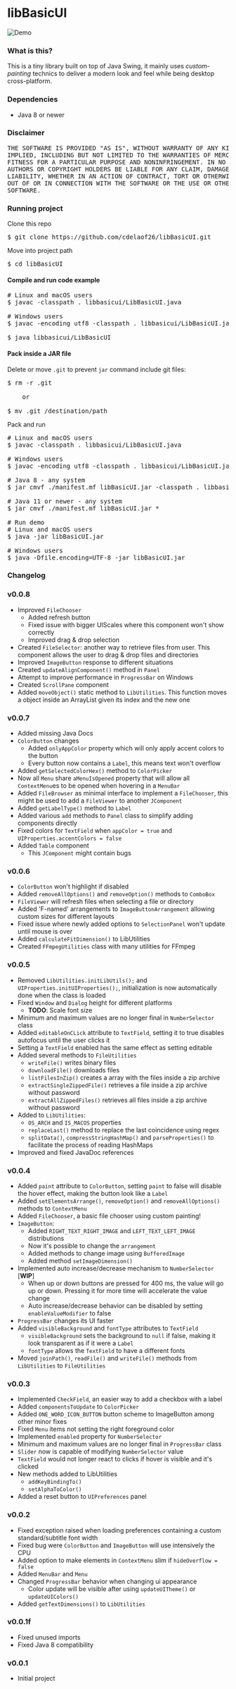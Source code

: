 # libBasicUI

![Demo](https://github.com/cdelaof26/libBasicUI/blob/main/images/Concept.png?raw=true)

### What is this?

This is a tiny library built on top of Java Swing, it mainly uses _custom-painting_
technics to deliver a modern look and feel while being desktop cross-platform. 

### Dependencies 

- Java 8 or newer

### Disclaimer

<pre>
THE SOFTWARE IS PROVIDED "AS IS", WITHOUT WARRANTY OF ANY KIND, EXPRESS OR
IMPLIED, INCLUDING BUT NOT LIMITED TO THE WARRANTIES OF MERCHANTABILITY,
FITNESS FOR A PARTICULAR PURPOSE AND NONINFRINGEMENT. IN NO EVENT SHALL THE
AUTHORS OR COPYRIGHT HOLDERS BE LIABLE FOR ANY CLAIM, DAMAGES OR OTHER
LIABILITY, WHETHER IN AN ACTION OF CONTRACT, TORT OR OTHERWISE, ARISING FROM,
OUT OF OR IN CONNECTION WITH THE SOFTWARE OR THE USE OR OTHER DEALINGS IN THE
SOFTWARE.
</pre>

### Running project

Clone this repo

<pre>
$ git clone https://github.com/cdelaof26/libBasicUI.git
</pre>

Move into project path

<pre>
$ cd libBasicUI
</pre>

#### Compile and run code example

<pre>
# Linux and macOS users
$ javac -classpath . libbasicui/LibBasicUI.java

# Windows users
$ javac -encoding utf8 -classpath . libbasicui/LibBasicUI.java

$ java libbasicui/LibBasicUI
</pre>

#### Pack inside a JAR file

Delete or move `.git` to prevent `jar` command include git files:

<pre>
$ rm -r .git

    or

$ mv .git /destination/path
</pre>

Pack and run
<pre>
# Linux and macOS users
$ javac -classpath . libbasicui/LibBasicUI.java

# Windows users
$ javac -encoding utf8 -classpath . libbasicui/LibBasicUI.java

# Java 8 - any system
$ jar cmvf ./manifest.mf libBasicUI.jar -classpath . libbasicui/LibBasicUI

# Java 11 or newer - any system
$ jar cmvf ./manifest.mf libBasicUI.jar *

# Run demo
# Linux and macOS users
$ java -jar libBasicUI.jar

# Windows users
$ java -Dfile.encoding=UTF-8 -jar libBasicUI.jar
</pre>


### Changelog

### v0.0.8
- Improved `FileChooser`
  - Added refresh button
  - Fixed issue with bigger UIScales where this component won't
    show correctly
  - Improved drag & drop selection
- Created `FileSelector`: another way to retrieve files from user.
  This component allows the user to drag & drop files and directories
- Improved `ImageButton` response to different situations
- Created `updateAlignComponent()` method in `Panel`
- Attempt to improve performance in `ProgressBar` on Windows
- Created `ScrollPane` component
- Added `moveObject()` static method to `LibUtilities`. This 
  function moves a object inside an ArrayList given its index and 
  the new one

### v0.0.7
- Added missing Java Docs
- `ColorButton` changes
  - Added `onlyAppColor` property which will only apply accent colors to the button
  - Every button now contains a `Label`, this means text won't overflow
- Added `getSelectedColorHex()` method to `ColorPicker`
- Now all `Menu` share `aMenuIsOpened` property that will
  allow all `ContextMenu`es to be opened when hovering in a `MenuBar`
- Added `FileBrowser` as minimal interface to implement a `FileChooser`,
  this might be used to add a `FileViewer` to another `JComponent`
- Added `getLabelType()` method to `Label`
- Added various `add` methods to `Panel` class to simplify adding components directly
- Fixed colors for `TextField` when `appColor = true` and `UIProperties.accentColors = false`
- Added `Table` component
  - This `JComponent` might contain bugs

### v0.0.6
- `ColorButton` won't highlight if disabled
- Added `removeAllOptions()` and `removeOption()` methods to `ComboBox`
- `FileViewer` will refresh files when selecting a file or directory
- Added 'F-named' arrangements to `ImageButtonArrangement` allowing custom sizes
  for different layouts
- Fixed issue where newly added options to `SelectionPanel` won't update until
  mouse is over
- Added `calculateFitDimension()` to LibUtilities
- Created `FFmpegUtilities` class with many utilities for FFmpeg


### v0.0.5
- Removed `LibUtilities.initLibUtils();` and `UIProperties.initUIProperties();`, 
  initialization is now automatically done when the class is loaded
- Fixed `Window` and `Dialog` height for different platforms
  - **TODO**: Scale font size
- Minimum and maximum values are no longer final in `NumberSelector` class
- Added `editableOnCLick` attribute to `TextField`, setting it to true 
  disables autofocus until the user clicks it
- Setting a `TextField` enabled has the same effect as setting editable
- Added several methods to `FileUtilities`
  - `writeFile()` writes binary files
  - `downloadFile()` downloads files
  - `listFilesInZip()` creates a array with the files inside a zip archive
  - `extractSingleZippedFile()` retrieves a file inside a zip archive without password
  - `extractAllZippedFiles()` retrieves all files inside a zip archive without password
- Added to `LibUtilities`:
  - `OS_ARCH` and `IS_MACOS` properties
  - `replaceLast()` method to replace the last coincidence using regex
  - `splitData()`, `compressStringHashMap()` and `parseProperties()` to facilitate the
    process of reading HashMaps
- Improved and fixed JavaDoc references

### v0.0.4
- Added `paint` attribute to `ColorButton`, setting `paint` to false will disable 
  the hover effect, making the button look like a `Label`
- Added `setElementsArrange()`, `removeOption()` and `removeAllOptions()` methods to 
  `ContextMenu`
- Added `FileChooser`, a basic file chooser using custom painting!
- `ImageButton`:
  - Added `RIGHT_TEXT_RIGHT_IMAGE` and `LEFT_TEXT_LEFT_IMAGE` distributions 
  - Now it's possible to change the `arrangement`
  - Added methods to change image using `BufferedImage`
  - Added method `setImageDimension()`
- Implemented auto increase/decrease mechanism to `NumberSelector` [**WIP**]
  - When up or down buttons are pressed for 400 ms, the value will go up or down.
    Pressing it for more time will accelerate the value change
  - Auto increase/decrease behavior can be disabled by setting `enableValueModifier` 
    to false
- `ProgressBar` changes its UI faster
- Added `visibleBackground` and `fontType` attributes to `TextField`
  - `visibleBackground` sets the background to `null` if false, making
    it look transparent as if it were a `Label`
  - `fontType` allows the `TextField` to have a different fonts
- Moved `joinPath()`, `readFile()` and `writeFile()` methods from `LibUtilities` to 
  `FileUtilities`

### v0.0.3
- Implemented `CheckField`, an easier way to add a checkbox with a label
- Added `componentsToUpdate` to `ColorPicker`
- Added `ONE_WORD_ICON_BUTTON` button scheme to ImageButton among other minor fixes
- Fixed `Menu` items not setting the right foreground color
- Implemented `enabled` property for `NumberSelector`
- Minimum and maximum values are no longer final in `ProgressBar` class
- `Slider` now is capable of modifying `NumberSelector` value
- `TextField` would not longer react to clicks if hover is visible and it's clicked
- New methods added to LibUtilities 
  - `addKeyBindingTo()`
  - `setAlphaToColor()`
- Added a reset button to `UIPreferences` panel

### v0.0.2
- Fixed exception raised when loading preferences containing a custom 
  standard/subtitle font width
- Fixed bug were `ColorButton` and `ImageButton` will use intensively the CPU
- Added option to make elements in `ContextMenu` slim if `hideOverflow = false`
- Added `MenuBar` and `Menu` 
- Changed `ProgressBar` behavior when changing ui appearance
  - Color update will be visible after using `updateUITheme()` or `updateUIColors()`
- Added `getTextDimensions()` to `LibUtilities`

### v0.0.1f
- Fixed unused imports
- Fixed Java 8 compatibility

### v0.0.1
- Initial project
